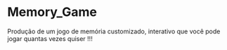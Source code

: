 # Memory_Game
Produção de um jogo de memória customizado, interativo que você pode jogar quantas vezes quiser !!!
